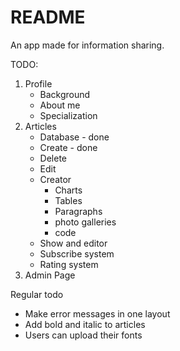 # README

An app made for information sharing.

TODO:
1. Profile
    * Background
    * About me
    * Specialization
2. Articles
    * Database - done
    * Create - done
    * Delete
    * Edit
    * Creator
        * Charts
        * Tables
        * Paragraphs
        * photo galleries
        * code
    * Show and editor
    * Subscribe system
    * Rating system
3. Admin Page

Regular todo
* Make error messages in one layout
* Add bold and italic to articles
* Users can upload their fonts